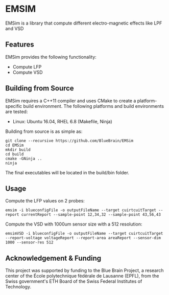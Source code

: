 # EMSIM

EMSim is a library that compute different electro-magnetic effects 
like LPF and VSD

## Features

EMSim provides the following functionality:
* Compute LFP
* Compute VSD

## Building from Source

EMSim requires a C++11 compiler and uses CMake to create a
platform-specific build environment. The following platforms and build
environments are tested:

* Linux: Ubuntu 16.04, RHEL 6.8 (Makefile, Ninja)

Building from source is as simple as:

    git clone --recursive https://github.com/BlueBrain/EMSim
    cd EMSim
    mkdir build
    cd build
    cmake -GNinja ..
    ninja

The final executables will be located in the build/bin folder.

## Usage

Compute the LFP values on 2 probes:

    emsim -i blueconfigFile -o outputFileName --target cuirtcuitTarget --report currentReport --sample-point 12,34,32 --sample-point 43,56,43

Compute the VSD with 1000um sensor size with a 512 resolution:

    emsimVSD -i blueconfigFile -o outputFileName --target cuirtcuitTarget --report-voltage voltageReport --report-area areaReport --sensor-dim 1000 --sensor-res 512

## Acknowledgement & Funding

This project was supported by funding to the Blue Brain Project, a research 
center of the École polytechnique fédérale de Lausanne (EPFL), from the Swiss 
government's ETH Board of the Swiss Federal Institutes of Technology.

